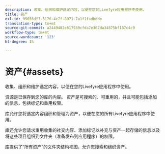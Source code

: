 ```yaml
---
description: 收集、组织和维护选定内容，以便在您的Livefyre应用程序中使用。
title: 资产
exl-id: 95656df7-5176-4c7f-8971-7a1f1fadbdde
translation-type: tm+mt
source-git-commit: a2449482e617939cfda7e367da34875bf187c4c9
workflow-type: tm+mt
source-wordcount: '123'
ht-degree: 1%

---
```


# 资产{#assets}

收集、组织和维护选定内容，以便在您的Livefyre应用程序中使用。

资源是已保存到您的库的内容。 资产是可搜索的、可重用的，并且可能包括添加的信息，包括标记和重用权限。

库允许您将选定内容组织和管理为资产，以便在您的所有Livefyre应用程序中使用。

库还允许您请求重用收集的社交内容、添加标记以补充与资产一起存储的信息以及将这些项目组织到文件夹（准备发布到应用程序）的权限。

库提供了“所有资产”的文件夹结构视图，允许您搜索和组织资产。
